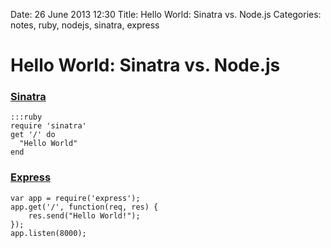 Date: 26 June 2013 12:30
Title: Hello World: Sinatra vs. Node.js
Categories: notes, ruby, nodejs, sinatra, express

# Hello World: Sinatra vs. Node.js

### [Sinatra](/tag/sinatra)

    :::ruby
    require 'sinatra'
    get '/' do
      "Hello World"
    end


### [Express](/tag/express)

    var app = require('express');
    app.get('/', function(req, res) { 
        res.send("Hello World!"); 
    });
    app.listen(8000);
